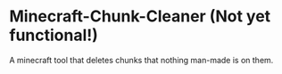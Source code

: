 # Minecraft-Chunk-Cleaner (Not yet functional!)
A minecraft tool that deletes chunks that nothing man-made is on them.
